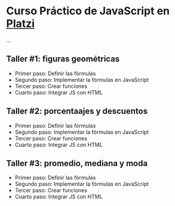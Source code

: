# Curso Práctico de JavaScript en [Platzi](https://platzi.com/clases/javascript-practico/)
...

## Taller #1: figuras geométricas

- Primer paso: Definir las fórmulas
- Segundo paso: Implementar la fórmulas en JavaScript 
- Tercer paso: Crear funciones
- Cuarto paso: Integrar JS con HTML

## Taller #2: porcentaajes y descuentos

- Primer paso: Definir las fórmulas
- Segundo paso: Implementar la fórmulas en JavaScript 
- Tercer paso: Crear funciones
- Cuarto paso: Integrar JS con HTML

## Taller #3: promedio, mediana y moda

- Primer paso: Definir las fórmulas
- Segundo paso: Implementar la fórmulas en JavaScript 
- Tercer paso: Crear funciones
- Cuarto paso: Integrar JS con HTML